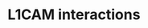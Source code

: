 ---
annotations:
- type: Pathway Ontology
  value: cell adhesion signaling pathway
authors:
- MaintBot
- MartijnVanIersel
- ReactomeTeam
- Anwesha
description: 'The L1 family of cell adhesion molecules (L1CAMs) are a subfamily of
  the immunoglobulin superfamily of transmembrane receptors, comprised of four structurally
  related proteins: L1, Close Homolog of L1 (CHL1), NrCAM, and Neurofascin. These
  CAMs contain six Ig like domains, five or six fibronectin like repeats, a transmembrane
  region and a cytoplasmic domain. The L1CAM family has been implicated in processes
  integral to nervous system development, including neurite outgrowth, neurite fasciculation
  and inter neuronal adhesion.<br>L1CAM members are predominately expressed by neuronal,
  as well as some nonneuronal cells, during development.  Except CHL1 all the other
  members of L1 family contain an alternatively spliced 12-nclueotide exon, encoding
  the amino acid residues RSLE in the neuronal splice forms but missing in the non-neuronal
  cells. The extracellular regions of L1CAM members are divergent and differ in their
  abilities to interact with extracellular, heterophilic ligands. The L1 ligands include
  other Ig-domain CAMs (such as NCAM, TAG-1/axonin and F11), proteoglycans type molecules
  (neurocan), beta1 integrins, and extra cellular matrix protein laminin, Neuropilin-1,
  FGF and EGF receptors. Some of these L1-interacting proteins also bind to other
  L1CAM members. For example TAG-1/axonin interact with L1 and NrCAM; L1, neurofascin
  and CHL1 binds to contactin family members. The cytoplasmic domains of L1CAM members
  are most highly conserved. Nevertheless, they have different cytoplasmic binding
  partners, and even those with similar binding partners may be involved in different
  signaling complexes and mechanisms. The most conserved feature of L1CAMs is their
  ability to interact with the actin cytoskeletal adapter protein ankyrin. The cytoplasmic
  ankyrin-binding domain, exhibits the highest degree of amino acid conservation throughout
  the L1 family.  View original pathway at [http://www.reactome.org/PathwayBrowser/#DIAGRAM=373760
  Reactome].'
last-edited: 2021-01-25
organisms:
- Homo sapiens
redirect_from:
- /index.php/Pathway:WP1843
- /instance/WP1843
schema-jsonld:
- '@context': https://schema.org/
  '@id': https://wikipathways.github.io/pathways/WP1843.html
  '@type': Dataset
  creator:
    '@type': Organization
    name: WikiPathways
  description: 'The L1 family of cell adhesion molecules (L1CAMs) are a subfamily
    of the immunoglobulin superfamily of transmembrane receptors, comprised of four
    structurally related proteins: L1, Close Homolog of L1 (CHL1), NrCAM, and Neurofascin.
    These CAMs contain six Ig like domains, five or six fibronectin like repeats,
    a transmembrane region and a cytoplasmic domain. The L1CAM family has been implicated
    in processes integral to nervous system development, including neurite outgrowth,
    neurite fasciculation and inter neuronal adhesion.<br>L1CAM members are predominately
    expressed by neuronal, as well as some nonneuronal cells, during development.  Except
    CHL1 all the other members of L1 family contain an alternatively spliced 12-nclueotide
    exon, encoding the amino acid residues RSLE in the neuronal splice forms but missing
    in the non-neuronal cells. The extracellular regions of L1CAM members are divergent
    and differ in their abilities to interact with extracellular, heterophilic ligands.
    The L1 ligands include other Ig-domain CAMs (such as NCAM, TAG-1/axonin and F11),
    proteoglycans type molecules (neurocan), beta1 integrins, and extra cellular matrix
    protein laminin, Neuropilin-1, FGF and EGF receptors. Some of these L1-interacting
    proteins also bind to other L1CAM members. For example TAG-1/axonin interact with
    L1 and NrCAM; L1, neurofascin and CHL1 binds to contactin family members. The
    cytoplasmic domains of L1CAM members are most highly conserved. Nevertheless,
    they have different cytoplasmic binding partners, and even those with similar
    binding partners may be involved in different signaling complexes and mechanisms.
    The most conserved feature of L1CAMs is their ability to interact with the actin
    cytoskeletal adapter protein ankyrin. The cytoplasmic ankyrin-binding domain,
    exhibits the highest degree of amino acid conservation throughout the L1 family.  View
    original pathway at [http://www.reactome.org/PathwayBrowser/#DIAGRAM=373760 Reactome].'
  keywords:
  - 'SCN3A '
  - 'p-S1204,S1248-L1CAM '
  - 'RANBP9 '
  - unknown protein
  - 'CNTNAP1 '
  - 'DLG4 '
  - PAK1 dimer
  - 'CNTN6 '
  - NFASC
  - 'ITGA2B(32-1039) '
  - 'RPS6KA4 '
  - ANK1
  - 'p-Y1176-L1CAM '
  - L1:NCAM1 complex
  - clathrin:L1:KIF4:microtubule
  - 'SDCBP '
  - L1:clathrin-coated
  - Laminin-111
  - PSD-95 family
  - 'p-Y-L1CAM '
  - Contactin1:CASPR
  - Integrin
  - ATP
  - NFASC:NRCAM
  - adaptin
  - 'CSNK2B '
  - 'ITGB3 '
  - RANBP9
  - p-Y172-VAV2
  - 'AP2A1 '
  - ANK1-3
  - 'DLG1 '
  - 'ANK2 '
  - pL1:Ezrin
  - PALM
  - L1-EGFR
  - 'SCN4A '
  - 'ITGA2 '
  - ERM:PIP2
  - Neurofascin:Ankyrin-G complex
  - 'RAC1 '
  - dimer:ankyrin-G
  - 'SPTBN2 '
  - 'RPS6KA5 '
  - pPAK1:Rac1-GTP
  - 'KIAA1598 '
  - p-2S-MAP2K1:MAPK3
  - SDCBP
  - 'CLTC '
  - ADP
  - CNTN1
  - p-S,T-MAP2K2:MAPK1
  - 'p-S144,T423-PAK1 '
  - EPHB2
  - 'SPTA1 '
  - 'p-Y1319-NFASC '
  - 'KCNQ2,3 '
  - vesicle
  - complex
  - RAC1:GDP
  - EGFR
  - L1:Neurocan
  - Dynamin-1/2/3
  - 'SCN10A '
  - 'GTP '
  - 'LAMB1 '
  - 'KIF4B '
  - NCAN
  - p-S,T-MAP2K2:p-T,Y-MAPK1
  - NrCAM:SAP members
  - p-T185,Y187-MAPK1
  - L1 trans-homodimer
  - 'ANK3 '
  - 'ANK1 '
  - 'NCAM1 '
  - GTP
  - 'NRP2 '
  - 1248):ERK2:clathrin-dynamin complex
  - (S1152):p90rsk:clathrin-dynamin complex
  - 'SCN11A '
  - p-T,Y-MAPK3:p-2S-MAP2K1
  - 'AP2S1 '
  - pL1:Shootin-1:F-actin
  - 'RPS6KA2 '
  - Casein kinase II
  - 'DNM1 '
  - NRP2:NrCAM
  - 'FGFR1c '
  - NCAM1
  - NrCAM:Ankyrin-G
  - 'RPS6KA3 '
  - 'ITGB1 '
  - pL1:ERM:F-actin
  - CRMP-2:NUMB:alpha
  - 'CLTA '
  - VAV2
  - alpha1beta1,
  - L1:HNK-1
  - GDP
  - CNTN2
  - 'SPTAN1 '
  - 'SCN5A '
  - SRC-1
  - 'SCN2A '
  - L1:CNTN1
  - L1:NRP1
  - 'ITGA10 '
  - ALCAM
  - NRCAM
  - 'ALCAM '
  - SH3GL2
  - 'p-T185,Y187-MAPK1 '
  - 'PI(4,5)P2 '
  - 'CHL1 '
  - KIAA1598
  - 'EGFR '
  - 'NCAN '
  - 'AP2B1 '
  - 'SCN3B '
  - pL1
  - 'p-S1181-L1CAM '
  - 'RPS6KA6 '
  - 'NFASC '
  - 'SPTBN4 '
  - L1:HSA
  - H2O
  - trans-homodimer:Ankyrin
  - Neurofascin:Syntenin-1 complex
  - Trans neurofascin
  - 'DNM3 '
  - CHL1:Ankyrin-G
  - 'CSNK2A1 '
  - 'NUMB '
  - SPTA:SPTB:F-actin
  - 'MAPK3 '
  - 'SCN4B '
  - 'LAMA1 '
  - trans-heterodimer
  - 'LAMC1 '
  - pL1:CK-II
  - 'SCN1A '
  - L1:AP-2 Clathrin
  - alpha10beta1
  - 'DCX '
  - LYPLA2
  - tyrosine kinase
  - Neurofascin:CNTN1:CASPR complex
  - L1:Laminin
  - p90rsk
  - 'p-T202,Y204-MAPK3 '
  - Pi
  - 'CSNK2A2 '
  - CNTN6
  - CHL1:alpha1beta1/alpha2beta1 integrins
  - 'HNK-1 carbohydrate '
  - L1:ALCAM
  - 'PAK1 '
  - 'ADP '
  - 'SPTBN1 '
  - pL1 (Y1229):L1CAM
  - 'SH3GL2 '
  - 'p-S218,S222,T286,T292-MAP2K1 '
  - 'RDX '
  - 'p-Y146,Y354-EZR '
  - 'CNTN2 '
  - 'SCN1B '
  - CHL1:CNTN6
  - KCNQ2,3, SCNAs:SCNBs
  - L1:RanBPM
  - 'ITGA1 '
  - NFASC:NRCAM:ANK1-3:SPTA:SPTB:F-actin:KCNQ2,3, SCNAs:SCNBs
  - 'CD24(29-534) '
  - NRP2
  - L1CAM
  - 'AP2A2(1-939) '
  - AP2
  - 'SPTBN5 '
  - 'SCN8A '
  - 'SCN7A '
  - Microtubule
  - 'p-S1152-L1CAM '
  - 'SCN2B '
  - HSPA8
  - dimer:Ankyrin:Spectrin:F-actin
  - 'ITGA9 '
  - L1:FGFR1
  - 'HSPA8 '
  - RAC1:GTP
  - 'SPTB '
  - pNFASC:Doublecortin
  - Clathrin:AP-2
  - 'ITGAV(31-1048) '
  - 'AP2M1 '
  - F-actin
  - L1:Integrin complex
  - p-Y-L1:EPHB2
  - 'GDP '
  - CD24(29-534)
  - 'NRP1 '
  - 'MSN '
  - 'DLG3 '
  - NFASC:pNFASC
  - p-2T-MAP2K1
  - CHL1:NRP1
  - 'L1CAM '
  - GAP43
  - NFASC:NRCAM:ANK1-3:SPTA:SPTB:F-actin
  - 'DNM2 '
  - 'DPYSL2 '
  - 'p-Y1229-L1CAM '
  - 'EPHB2 '
  - KIF4 dimer
  - 'Microtubule protofilament '
  - unidentified protein
  - 'p-T286,T292-MAP2K1 '
  - alpha2beta1,
  - (S1204,
  - CHL1:HSP7C
  - L1:NUMB:CRMP-2:alpha-adaptin
  - 'RPS6KA1 '
  - 'NRCAM '
  - Integrins
  - L1:Axonin-1
  - 'CNTN1 '
  - PAK1
  - 'ITGA5(42-894) '
  - PALM-C3,4-GAP43
  - 'p-S218,S222-MAP2K1 '
  - CHL1
  - NrCAM:Axonin-1
  - DCX
  - FGFR1c
  - L1 homodimer
  - L1
  - 'MAPK1 '
  - p-Y1176-L1CAM
  - 'KIF4A '
  - 'p-S,T-MAP2K2 '
  - NRP1
  - 'F-actin '
  - 'SCN9A '
  license: CC0
  name: L1CAM interactions
seo: CreativeWork
title: L1CAM interactions
wpid: WP1843
---